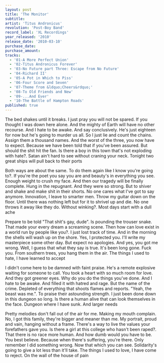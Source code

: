 ```yaml
---
layout: post
title: 'The Monitor'
subtitle: 
artist: 'Titus Andronicus'
revolution: 'Post-Boy Band'
record_label: 'XL Recordings'
year_released: '2010'
release_date: '2010-03-10'
purchase_date: 
purchase_amount: 
tracks:
  - '01-A More Perfect Union'
  - '02-Titus Andronicus Forever'
  - '03-No Future part Three: Escape from No Future'
  - '04-Richard II'
  - '05-A Pot in Which to Piss'
  - '06-Four Score and Seven'
  - '07-Theme from &ldquo;Cheers&rdquo;'
  - '08-To Old Friends and New'
  - '09-...And Ever'
  - '10-The Battle of Hampton Roads'
published: true
---
```


The bed shakes until it breaks. I just pray you will not be spared. If you thought I was down here alone. And the mighty of Earth will have no other recourse. And I hate to be awake. And say conclusively. He's just eighteen for now but he's going to murder us all. So I just lie and count the chains. Assign them a thousand names. And the worst of the three, you now have to expect. Because we have been told that if you've been assured. But should the shit hit the fan. Is there a boy in this town that's not exploding with hate?. Satan ain't hard to see without craning your neck. Tonight two great ships will pull back to their ports

Both ways are about the same. To do them again like I know you're going to?. If you're the poet you say you are and beauty's in everything you see. Enough weight to crush my face. And then our tragedy will be finally complete. Hung in the repugnant. And they were so strong. But to shiver and shake and make shit in their shorts. No one cares what I've got to say anymore. Innovation, I leave to smarter men. Throw my guitar down on the floor. Until there was nothing left but for it to shrivel up and die. No one throws it away like they do. Without winking?. Most days start with a dull ache

Prepare to be told "That shit's gay, dude". Is pounding the trouser snake. That made your every dream a screaming scene. Then how can love exist in a world run by people like you?. I just lost track of time. And in the morning the shells will wash up on the shore. Yes, I protected you. I'll write my masterpiece some other day. But expect no apologies. And yes, you got me wrong. Well, I guess that what they say is true. It's been long gone. Fuck you. From southern trees, you hang them in the air. The things I used to hate, I have learned to accept

I didn't come here to be damned with faint praise. He's a remote explosive waiting for someone to call. You took a heart with so much room for love. And they got greener eyes. Why do you do the things you've done. And I hate to be awake. And filled it with hatred and rage. But the name of the crime. Depleted of everything that shoots flames and reports. "Yeah, the beast was me.". To praise their astounding strength. I just been done down in this dungeon so long. Is there a human alive that can look themselves in the face. Dungeon where I have sunk. And larger needs

Pretty melodies don't fall out of the air for me. Making my mouth complain. No, I got this family, they're bigger and meaner than me. My portrait, proud and vain, hanging without a frame. There's a way to live the values your forefathers gave you. Is there a girl at this college who hasn't been raped?. That there is no race more human. And how dumb would you have to be. You best believe. Because when there's suffering, you're there. Only remember I did something wrong. Now that which you can see. Solidarity's going to give a lot less than it'll take. The things I used to love, I have come to reject. On the wall of the house of pain


